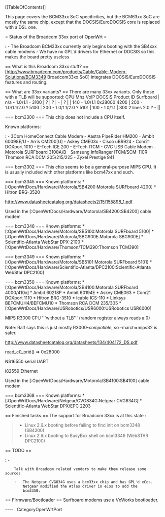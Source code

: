 \[\[TableOfContents\]\]

This page covers the BCM33xx SoC specificities, but the BCM63xx SoC are
mostly the same chip, except that the DOCSIS/EuroDOCSIS core is replaced
with a DSL one.

= Status of the Broadcom 33xx port of OpenWrt =

:   -   The Broadcom BCM33xx currently only begins booting with the
        SB4xxx cable modems
    -   We have no GPL'd drivers for Ethernet or DOCSIS so this makes
        the board pretty useless

== What is this Broadcom 33xx stuff? ==
\[<http://www.broadcom.com/products/Cable/Cable-Modem-Solutions/BCM3349>
Broadcom33xx SoC\] integrates DOCSIS/EuroDOCSIS features and routing.

== What are 33xx variants? == There are many 33xx variants. Only those
with a TLB will be supported: CPU Mhz VoIP DOCSIS Product ID Surfboard |
n/a - 1.0/1.1 - 3100 | ? | ? | - | ? | | 140 - 1.0/1.1 0x28000 4200 |
200 - 1.0/1.1/2.0 ? 5100 | 200 - 1.0/1.1/2.0 ? 5101 | 100 - 1.0/1.1 |
300 2 lines 2.0 ? - ||

=== bcm3300 === This chip does not include a CPU itself.

Known platforms:

:   -   3Com HomeConnect Cable Modem
    -   Aastra PipeRider HM200
    -   Ambit 60098E/U
    -   Arris CM200\[U\]
    -   Askey CME03x
    -   Cisco uBR924
    -   Com21 DOXport 1010
    -   E-Tech ICE 200
    -   E-Tech ITCM
    -   GVC USB Cable Modem
    -   Motorola SURFboard 3100A/B
    -   Samsung InfoRanger ITCM/SCM-110R
    -   Thomson RCA DCM 205/215/225
    -   Zyxel Prestige 941

=== bcm3302 === This chip seems to be a general-purpose MIPS CPU. It is
usually included with other platforms like bcm47xx and such.

=== bcm3345 === Known platforms: \*
\[:OpenWrtDocs/Hardware/Motorola/SB4200:Motorola SURFboard 4200\] \*
Hitron BRG-3520

<http://www.datasheetcatalog.org/datasheets2/15/155898_1.pdf>

Used in the \[:OpenWrtDocs/Hardware/Motorola/SB4200:SB4200\] cable modem

=== bcm3348 === Known platforms: \*
\[:OpenWrtDocs/Hardware/Motorola/SB5100:Motorola SURFboard 5100\] \*
\[:OpenWrtDocs/Hardware/Motorola/SBG900E:Motorola SBG900E\] \*
Scientific-Atlanta WebStar DPX-2100 \*
\[:OpenWrtDocs/Hardware/Thomson/TCM390:Thomson TCM390\]

=== bcm3349 === Known platforms: \*
\[:OpenWrtDocs/Hardware/Motorola/SB5101:Motorola SURFboard 5101\] \*
\[:OpenWrtDocs/Hardware/Scientific-Atlanta/DPC2100:Scientific-Atlanta
WebStar DPC2100\]

=== bcm3350 === Known platforms: \*
\[:OpenWrtDocs/Hardware/Motorola/SB4100:Motorola SURFboard 4000/410x\]
\* Ambit 60218P \* Ambit 60194E \* Askey CME063 \* Com21 DOXport 1110 \*
Hitron BRG-3510 \* Icable ICS-110 \* Linksys BEFCMUH4/BEFCMU10 \*
Thomson RCA DCM 235/305 \*
\[:OpenWrtDocs/Hardware/USRobotics/USR6000:USRobotics USR6000\]

MIPS R3000 CPU '''without a TLB''' (random register always reads a 0)

Note: Ralf says this is just mostly R3000-*compatible*, so -march=mips32
is safer.

<http://www.datasheetcatalog.org/datasheets/134/404172_DS.pdf>

read\_c0\_prid() =&gt; 0x28000

NS16550 serial UART

i82559 Ethernet

Used in the \[:OpenWrtDocs/Hardware/Motorola/SB4100:SB4100\] cable modem

=== bcm3368 === Known platforms: \*
\[:OpenWrtDocs/Hardware/Netgear/CVG834G:Netgear CVG834G\] \*
Scientific-Atlanta WebStar DPX/EPC 2203

== Finished tasks == The support for Broadcom 33xx is at this state :

> -   Linux 2.6.x booting before failing to find init on bcm3348
>     (SB4200)
> -   Linux 2.6.x booting to BusyBox shell on bcm3349 (WebSTAR DPC2100)

== TODO ==

:   -   

        Talk with Broadcom related vendors to make them release some sources

        :   The Netgear CVG834G uses a bcm33xx chip and has GPL'd eCos.
            Netgear modified the Atlas driver in eCos to add the
            bcm3350.

== Firmware/Bootloader == Surfboard modems use a VxWorks bootloader.

---- . CategoryOpenWrtPort
